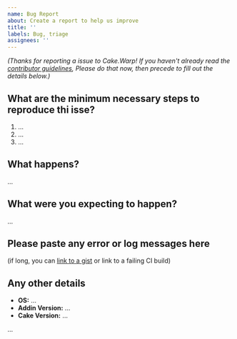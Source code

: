 ```yaml
---
name: Bug Report
about: Create a report to help us improve
title: ''
labels: Bug, triage
assignees: ''
---
```

_(Thanks for reporting a issue to Cake.Warp! If you haven't already read the [contributor guidelines](CONTRIBUTING.md), Please do that now, then precede to fill out the details below.)_

## What are the minimum necessary steps to reproduce thi isse?

1. …
2. …
3. …

## What happens?

…

## What were you expecting to happen?

…

## Please paste any error or log messages here

(if long, you can [link to a gist](https://gist.github.com/) or link to a failing CI build)

## Any other details

- **OS:** …
- **Addin Version:** …
- **Cake Version:** …

…
